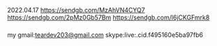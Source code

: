 2022.04.17
https://sendgb.com/MzAhVN4CYQ7
https://sendgb.com/2pMz0Gb57Bm
https://sendgb.com/l6jCKGFmrk8
###
my gmail:teardev203@gmail.com
skype:live:.cid.f495160e5ba97fb6
###

